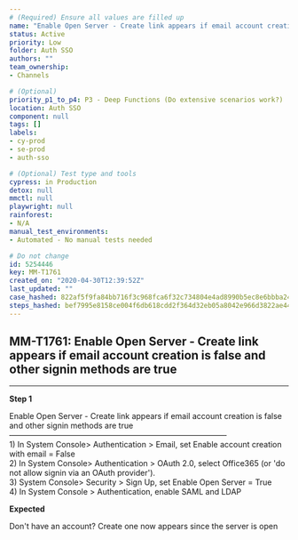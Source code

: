 ```yaml
---
# (Required) Ensure all values are filled up
name: "Enable Open Server - Create link appears if email account creation is false and other signin methods are true"
status: Active
priority: Low
folder: Auth SSO
authors: ""
team_ownership: 
- Channels

# (Optional)
priority_p1_to_p4: P3 - Deep Functions (Do extensive scenarios work?)
location: Auth SSO
component: null
tags: []
labels: 
- cy-prod
- se-prod
- auth-sso

# (Optional) Test type and tools
cypress: in Production
detox: null
mmctl: null
playwright: null
rainforest: 
- N/A
manual_test_environments: 
- Automated - No manual tests needed

# Do not change
id: 5254446
key: MM-T1761
created_on: "2020-04-30T12:39:52Z"
last_updated: ""
case_hashed: 822af5f9fa84bb716f3c968fca6f32c734804e4ad8990b5ec8e6bbba241ab3287dbd9850086f3536250acda77e3a9883
steps_hashed: bef7995e8158ce004f6db618cdd2f364d32eb05a8042e966d3822ae44b760de31e042efa1688cf87a494d5b9f51ce932
---
```


<!-- (Auto-generated) Based on frontmatter's "key" and "name" -->

## MM-T1761: Enable Open Server - Create link appears if email account creation is false and other signin methods are true

---

**Step 1**

Enable Open Server - Create link appears if email account creation is false and other signin methods are true\
————————————————————————————\
1\) In System Console> Authentication > Email, set Enable account creation with email = False\
2\) In System Console> Authentication > OAuth 2.0, select Office365 (or 'do not allow signin via an OAuth provider').\
3\) System Console> Security > Sign Up, set Enable Open Server = True\
4\) In System Console > Authentication, enable SAML and LDAP

**Expected**

Don't have an account? Create one now appears since the server is open
